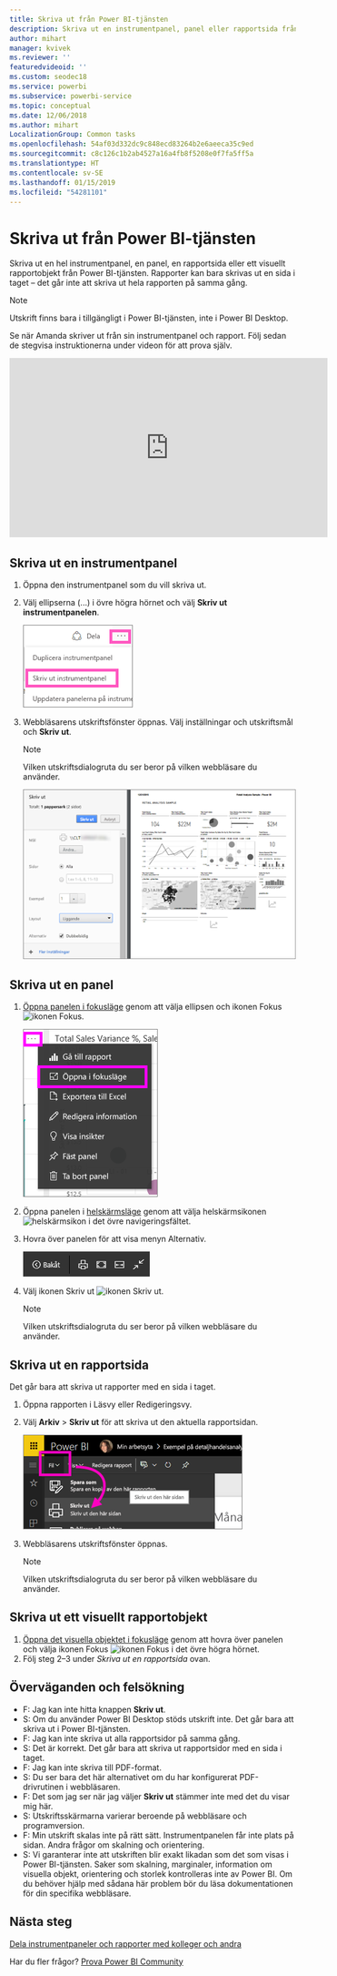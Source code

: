 ```yaml
---
title: Skriva ut från Power BI-tjänsten
description: Skriva ut en instrumentpanel, panel eller rapportsida från Power BI.
author: mihart
manager: kvivek
ms.reviewer: ''
featuredvideoid: ''
ms.custom: seodec18
ms.service: powerbi
ms.subservice: powerbi-service
ms.topic: conceptual
ms.date: 12/06/2018
ms.author: mihart
LocalizationGroup: Common tasks
ms.openlocfilehash: 54af03d332dc9c848ecd83264b2e6aeeca35c9ed
ms.sourcegitcommit: c8c126c1b2ab4527a16a4fb8f5208e0f7fa5ff5a
ms.translationtype: HT
ms.contentlocale: sv-SE
ms.lasthandoff: 01/15/2019
ms.locfileid: "54281101"
---
```

# <a name="printing-from-power-bi-service"></a>Skriva ut från Power BI-tjänsten
Skriva ut en hel instrumentpanel, en panel, en rapportsida eller ett visuellt rapportobjekt från Power BI-tjänsten. Rapporter kan bara skrivas ut en sida i taget – det går inte att skriva ut hela rapporten på samma gång.

> [!NOTE]
> Utskrift finns bara i tillgängligt i Power BI-tjänsten, inte i Power BI Desktop.
> 
> 

Se när Amanda skriver ut från sin instrumentpanel och rapport. Följ sedan de stegvisa instruktionerna under videon för att prova själv.

<iframe width="560" height="315" src="https://www.youtube.com/embed/jtlLGRKBvXY" frameborder="0" allowfullscreen></iframe>

## <a name="print-a-dashboard"></a>Skriva ut en instrumentpanel
1. Öppna den instrumentpanel som du vill skriva ut.
2. Välj ellipserna (...) i övre högra hörnet och välj **Skriv ut instrumentpanelen**.
   
    ![Alternativet Skriv ut instrumentpanelen](./media/end-user-print/pbi_print_dash_ellipses.png)
3. Webbläsarens utskriftsfönster öppnas. Välj inställningar och utskriftsmål och **Skriv ut**.
   
   > [!NOTE]
   > Vilken utskriftsdialogruta du ser beror på vilken webbläsare du använder.
   > 
   
    ![dialogrutan Skriv ut](./media/end-user-print/pbi_print_dash_new2.png)

## <a name="print-a-dashboard-tile"></a>Skriva ut en panel
1. [Öppna panelen i fokusläge](end-user-focus.md) genom att välja ellipsen och ikonen Fokus ![ikonen Fokus](./media/end-user-print/power-bi-focus-icon.png).
   
    ![ellipsmenyn](./media/end-user-print/menu-options.png)
2. Öppna panelen i [helskärmsläge](end-user-focus.md) genom att välja helskärmsikonen ![helskärmsikon](./media/end-user-print/power-bi-full-screen-icon.png) i det övre navigeringsfältet.
3. Hovra över panelen för att visa menyn Alternativ.
   
    ![alternativmeny för helskärm](./media/end-user-print/menu-options-new.png)
4. Välj ikonen Skriv ut ![ikonen Skriv ut](./media/end-user-print/print-icon.png).     
   
   > [!NOTE]
   > Vilken utskriftsdialogruta du ser beror på vilken webbläsare du använder.
   > 
   > 

## <a name="print-a-report-page"></a>Skriva ut en rapportsida
Det går bara att skriva ut rapporter med en sida i taget.

1. Öppna rapporten i Läsvy eller Redigeringsvy.
2. Välj **Arkiv** > **Skriv ut** för att skriva ut den aktuella rapportsidan.
   
    ![Filmenyn i Power BI](./media/end-user-print/power-bi-print.png)
3. Webbläsarens utskriftsfönster öppnas.
   
   > [!NOTE]
   > Vilken utskriftsdialogruta du ser beror på vilken webbläsare du använder.
   > 
   > 

## <a name="print-a-report-visual"></a>Skriva ut ett visuellt rapportobjekt
1. [Öppna det visuella objektet i fokusläge](end-user-focus.md) genom att hovra över panelen och välja ikonen Fokus ![ikonen Fokus](./media/end-user-print/power-bi-focus-icon.png) i det övre högra hörnet.
2. Följ steg 2–3 under *Skriva ut en rapportsida* ovan.

## <a name="considerations-and-troubleshooting"></a>Överväganden och felsökning
* F: Jag kan inte hitta knappen **Skriv ut**.    
* S: Om du använder Power BI Desktop stöds utskrift inte.  Det går bara att skriva ut i Power BI-tjänsten.
* F: Jag kan inte skriva ut alla rapportsidor på samma gång.    
* S: Det är korrekt. Det går bara att skriva ut rapportsidor med en sida i taget.
* F: Jag kan inte skriva till PDF-format.    
* S: Du ser bara det här alternativet om du har konfigurerat PDF-drivrutinen i webbläsaren.    
* F: Det som jag ser när jag väljer **Skriv ut** stämmer inte med det du visar mig här.    
* S: Utskriftsskärmarna varierar beroende på webbläsare och programversion.
* F: Min utskrift skalas inte på rätt sätt.  Instrumentpanelen får inte plats på sidan. Andra frågor om skalning och orientering.    
* S: Vi garanterar inte att utskriften blir exakt likadan som det som visas i Power BI-tjänsten. Saker som skalning, marginaler, information om visuella objekt, orientering och storlek kontrolleras inte av Power BI. Om du behöver hjälp med sådana här problem bör du läsa dokumentationen för din specifika webbläsare.      

## <a name="next-steps"></a>Nästa steg
[Dela instrumentpaneler och rapporter med kolleger och andra](../service-share-dashboards.md)

Har du fler frågor? [Prova Power BI Community](http://community.powerbi.com/)

